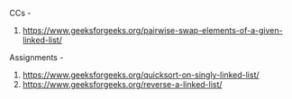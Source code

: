 CCs -

1) https://www.geeksforgeeks.org/pairwise-swap-elements-of-a-given-linked-list/

Assignments - 

1) https://www.geeksforgeeks.org/quicksort-on-singly-linked-list/
2) https://www.geeksforgeeks.org/reverse-a-linked-list/
